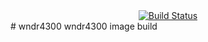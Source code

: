 <div align="center">
  <a href="https://travis-ci.com/cxjava/wndr4300">
    <img src="https://travis-ci.com/cxjava/wndr4300.svg?branch=master" alt="Build Status">
  </a>
</div>
# wndr4300
wndr4300 image build
